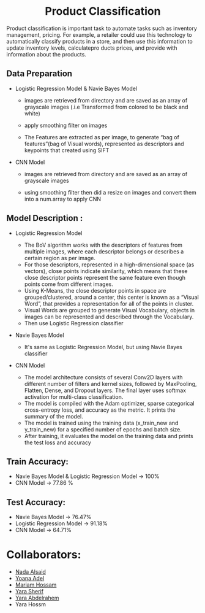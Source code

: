 <h1 align = "center">Product Classification</h1>
Product classification is important task to automate tasks such as inventory management, pricing. For example, a retailer could use this technology to automatically classify products in a store,
and then use this information to update inventory levels, calculatepro ducts prices, and provide with information about the products.<br>
<h2>Data Preparation</h2>

  - Logistic Regression Model & Navie Bayes Model
    - images are retrieved from directory and are saved as an array of grayscale images (.i.e Transformed from colored to be black and white) 

    - apply smoothing filter on images
  
    - The Features are extracted as per image, to generate “bag of features”(bag of Visual words), represented as descriptors and keypoints that created using SIFT
  - CNN Model
    - images are retrieved from directory and are saved as an array of grayscale images
      
    - using smoothing filter then did a resize on images and convert them into a num.array to apply CNN

<h2>Model Description :</h2>

  - Logistic Regression Model
    - The BoV algorithm works with the descriptors of features from multiple images, where each descriptor belongs or describes a certain region as per image.
    - For those descriptors, represented in a high-dimensional space (as vectors), close points indicate similarity, which means that these close descriptor points represent the same feature even though 
      points come from different images.
    - Using K-Means, the close descriptor points in space are grouped/clustered, around a center, this center is known as a “Visual Word”, that provides a representation for all of the points in cluster.
    - Visual Words are grouped to generate Visual Vocabulary, objects in images can be represented and described through the Vocabulary.
    - Then use Logistic Regression classifier

  - Navie Bayes Model
    - It's same as Logistic Regression Model, but using Navie Bayes classifier
  - CNN Model
    - The model architecture consists of several Conv2D layers with different number of filters and kernel sizes, followed by MaxPooling, Flatten, Dense, and Dropout layers. The final layer uses softmax activation for multi-class classification.
    - The model is compiled with the Adam optimizer, sparse categorical cross-entropy loss, and accuracy as the metric. It prints the summary of the model.
    - The model is trained using the training data (x_train_new and y_train_new) for a specified number of epochs and batch size.
    - After training, it evaluates the model on the training data and prints the test loss and accuracy
      
<h2>Train Accuracy:</h2>

  - Navie Bayes Model & Logistic Regression Model -> 100%
  - CNN Model -> 77.86 %
<h2>Test Accuracy:</h2>

  - Navie Bayes Model -> 76.47%
  - Logistic Regression Model -> 91.18%
  - CNN Model -> 64.71%
  
# Collaborators:
- <a href="https://github.com/NadaAlsaid">Nada Alsaid</a><br>
- <a href="https://github.com/anna-adel">Yoana Adel</a><br>
- <a href="https://github.com/maHossam9">Mariam Hossam</a><br>
- <a href="https://github.com/YaraSherif">Yara Sherif</a><br>
- <a href="https://github.com/Yara-Abdelrahem">Yara Abdelrahem</a><br>
- Yara Hossm

